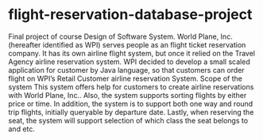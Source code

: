 # flight-reservation-database-project
Final project of course Design of Software System.
World Plane, Inc. (hereafter identified as WPI) serves people as an flight ticket reservation company. It has its own airline flight system, but once it relied on the Travel Agency airline reservation system. WPI decided to develop a small scaled application for customer by Java language, so that customers can order flight on WPI’s Retail Customer airline reservation System.
Scope of the system
This system offers help for customers to create airline reservations with World Plane, Inc.. Also, the system supports sorting flights by either price or time. In addition, the system is to support both one way and round trip flights, initially queryable by departure date. Lastly, when reserving the seat, the system will support selection of which class the seat belongs to and etc.
